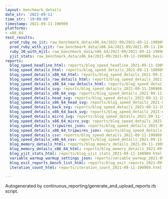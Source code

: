 ```yaml
---
layout: benchmark_details
date_str: '2021-09-11'
time_str: '19:09:09'
timestamp: 2021-09-11-190909
platforms:
- x86_64
test_results:
  prod_ruby_no_jit: raw_benchmark_data/x86_64/2021-09/2021-09-11-190909_basic_benchmark_prod_ruby_no_jit.json
  prod_ruby_with_yjit: raw_benchmark_data/x86_64/2021-09/2021-09-11-190909_basic_benchmark_prod_ruby_with_yjit.json
  ruby_30_with_mjit: raw_benchmark_data/x86_64/2021-09/2021-09-11-190909_basic_benchmark_ruby_30_with_mjit.json
  yjit_stats: raw_benchmark_data/x86_64/2021-09/2021-09-11-190909_basic_benchmark_yjit_stats.json
reports:
  blog_speed_headline_html: reports/blog_speed_headline_2021-09-11-190909.html
  blog_speed_details_html: reports/blog_speed_details_2021-09-11-190909.html
  blog_speed_details_x86_64_html: reports/blog_speed_details_2021-09-11-190909.x86_64.html
  blog_speed_details_raw_details_html: reports/blog_speed_details_2021-09-11-190909.raw_details.html
  blog_speed_details_x86_64_raw_details_html: reports/blog_speed_details_2021-09-11-190909.x86_64.raw_details.html
  blog_speed_details_svg: reports/blog_speed_details_2021-09-11-190909.svg
  blog_speed_details_x86_64_svg: reports/blog_speed_details_2021-09-11-190909.x86_64.svg
  blog_speed_details_head_svg: reports/blog_speed_details_2021-09-11-190909.head.svg
  blog_speed_details_x86_64_head_svg: reports/blog_speed_details_2021-09-11-190909.x86_64.head.svg
  blog_speed_details_back_svg: reports/blog_speed_details_2021-09-11-190909.back.svg
  blog_speed_details_x86_64_back_svg: reports/blog_speed_details_2021-09-11-190909.x86_64.back.svg
  blog_speed_details_micro_svg: reports/blog_speed_details_2021-09-11-190909.micro.svg
  blog_speed_details_x86_64_micro_svg: reports/blog_speed_details_2021-09-11-190909.x86_64.micro.svg
  blog_speed_details_tripwires_json: reports/blog_speed_details_2021-09-11-190909.tripwires.json
  blog_speed_details_x86_64_tripwires_json: reports/blog_speed_details_2021-09-11-190909.x86_64.tripwires.json
  blog_speed_details_csv: reports/blog_speed_details_2021-09-11-190909.csv
  blog_speed_details_x86_64_csv: reports/blog_speed_details_2021-09-11-190909.x86_64.csv
  blog_memory_details_html: reports/blog_memory_details_2021-09-11-190909.html
  blog_memory_details_x86_64_html: reports/blog_memory_details_2021-09-11-190909.x86_64.html
  blog_yjit_stats_html: reports/blog_yjit_stats_2021-09-11-190909.html
  variable_warmup_warmup_settings_json: reports/variable_warmup_2021-09-11-190909.warmup_settings.json
  blog_exit_reports_bench_list_html: reports/blog_exit_reports_2021-09-11-190909.bench_list.html
  iteration_count_html: reports/iteration_count_2021-09-11-190909.html

---
```

Autogenerated by continuous_reporting/generate_and_upload_reports.rb script.
